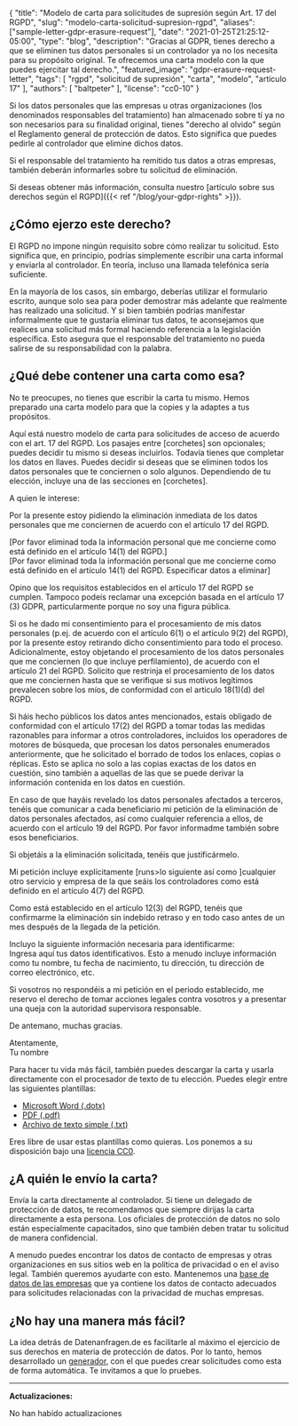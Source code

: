 {
    "title": "Modelo de carta para solicitudes de supresión según Art. 17 del RGPD",
    "slug": "modelo-carta-solicitud-supresion-rgpd",
    "aliases": ["sample-letter-gdpr-erasure-request"],
    "date": "2021-01-25T21:25:12-05:00",
    "type": "blog",
    "description": "Gracias al GDPR, tienes derecho a que se eliminen tus datos personales si un controlador ya no los necesita para su propósito original. Te ofrecemos una carta modelo con la que puedes ejercitar tal derecho.",
    "featured_image": "gdpr-erasure-request-letter",
    "tags": [ "rgpd", "solicitud de supresión", "carta", "modelo", "artículo 17" ],
    "authors": [ "baltpeter" ],
    "license": "cc0-10"
}

Si los datos personales que las empresas u otras organizaciones (los denominados responsables del tratamiento) han almacenado sobre tí ya no son necesarios para su finalidad original, tienes "derecho al olvido" según el Reglamento general de protección de datos. Esto significa que puedes pedirle al controlador que elimine dichos datos.

Si el responsable del tratamiento ha remitido tus datos a otras empresas, también deberán informarles sobre tu solicitud de eliminación.

Si deseas obtener más información, consulta nuestro [artículo sobre sus derechos según el RGPD]({{< ref "/blog/your-gdpr-rights" >}}).

## ¿Cómo ejerzo este derecho?

El RGPD no impone ningún requisito sobre cómo realizar tu solicitud. Esto significa que, en principio, podrías simplemente escribir una carta informal y enviarla al controlador. En teoría, incluso una llamada telefónica sería suficiente.

En la mayoría de los casos, sin embargo, deberías utilizar el formulario escrito, aunque solo sea para poder demostrar más adelante que realmente has realizado una solicitud. Y si bien también podrías manifestar informalmente que te gustaría eliminar tus datos, te aconsejamos que realices una solicitud más formal haciendo referencia a la legislación específica. Esto asegura que el responsable del tratamiento no pueda salirse de su responsabilidad con la palabra.

## ¿Qué debe contener una carta como esa?

No te preocupes, no tienes que escribir la carta tu mismo. Hemos preparado una carta modelo para que la copies y la adaptes a tus propósitos.

Aquí está nuestro modelo de carta para solicitudes de acceso de acuerdo con el art. 17 del RGPD. Los pasajes entre [corchetes] son opcionales; puedes decidir tu mismo si deseas incluirlos. Todavía tienes que completar los datos en <span class="blog-letter-fill-in">llaves</span>.
Puedes decidir si deseas que se eliminen todos los datos personales que te conciernen o solo algunos. Dependiendo de tu elección, incluye una de las secciones en [corchetes].

<div class="blog-letter">
<p>A quien le interese:</p>

<p>Por la presente estoy pidiendo la eliminación inmediata de los datos personales que me conciernen de acuerdo con el artículo 17 del RGPD.</p>

<p>[Por favor eliminad toda la información personal que me concierne como está definido en el artículo 14(1) del RGPD.]<br>
[Por favor eliminad toda la información personal que me concierne como está definido en el artículo 14(1) del RGPD.
<span class="blog-letter-fill-in">Especificar datos a eliminar</span>]</p>

<p>Opino que los requisitos establecidos en el artículo 17 del RGPD se cumplen. Tampoco podeís reclamar una excepción basada en el artículo 17 (3) GDPR, particularmente porque no soy una figura pública.</p>

<p> Si os he dado mi consentimiento para el procesamiento de mis datos personales (p.ej. de acuerdo con el artículo 6(1) o el artículo 9(2) del RGPD), por la presente estoy retirando dicho consentimiento para todo el proceso.
<br>Adicionalmente, estoy objetando el procesamiento de los datos personales que me conciernen (lo que incluye perfilamiento), de acuerdo con el artículo 21 del RGPD. Solicito que restrinja el procesamiento de los datos que me conciernen hasta que se verifique si sus motivos legítimos prevalecen sobre los míos, de conformidad con el articulo 18(1)(d) del RGPD. </p>

<p>Si háis hecho públicos los datos antes mencionados, estaís obligado de conformidad con el artículo 17(2) del RGPD a tomar todas las medidas razonables para informar a otros controladores, incluidos los operadores de motores de búsqueda, que procesan los datos personales enumerados anteriormente, que he solicitado el borrado de todos los enlaces, copias o réplicas. Esto se aplica no solo a las copias exactas de los datos en cuestión, sino también a aquellas de las que se puede derivar la información contenida en los datos en cuestión.</p>

<p>En caso de que hayáis revelado los datos personales afectados a terceros, tenéis que comunicar a cada beneficiario mi petición de la eliminación de datos personales afectados, así como cualquier referencia a ellos, de acuerdo con el artículo 19 del RGPD. Por favor informadme también sobre esos beneficiarios.</p>

<p>Si objetáis a la eliminación solicitada, tenéis que justificármelo.</p>

<p>Mi petición incluye explícitamente [runs>lo siguiente así como ]cualquier otro servicio y empresa de la que seáis los controladores como está definido en el artículo 4(7) del RGPD.</p>

<p>Como está establecido en el artículo 12(3) del RGPD, tenéis que confirmarme la eliminación sin indebido retraso y en todo caso antes de un mes después de la llegada de la petición.</p>

<p>Incluyo la siguiente información necesaria para identificarme:<br>
<span class="blog-letter-fill-in">Ingresa aquí tus datos identificativos. Esto a menudo incluye información como tu nombre, tu fecha de nacimiento, tu dirección, tu dirección de correo electrónico, etc.</span></p>

<p>Si vosotros no respondéis a mi petición en el periodo establecido, me reservo el derecho de tomar acciones legales contra vosotros y a presentar una queja con la autoridad supervisora responsable.</p>

<p>De antemano, muchas gracias. </p>

<p>Atentamente,<br>
<span class="blog-letter-fill-in">Tu nombre</span></p>
</div>

Para hacer tu vida más fácil, también puedes descargar la carta y usarla directamente con el procesador de texto de tu elección. Puedes elegir entre las siguientes plantillas:

* [Microsoft Word (.dotx)](/downloads/modelo-carta-rgpd-eliminacion-datos.docx)
* [PDF (.pdf)](/downloads/modelo-carta-rgpd-eliminacion-datos.pdf)
* [Archivo de texto simple (.txt)](/downloads/modelo-carta-rgpd-eliminacion-datos.txt)

Eres libre de usar estas plantillas como quieras. Los ponemos a su disposición bajo una [licencia CC0](https://creativecommons.org/publicdomain/zero/1.0/).

## ¿A quién le envío la carta?

Envía la carta directamente al controlador. Si tiene un delegado de protección de datos, te recomendamos que siempre dirijas la carta directamente a esta persona. Los oficiales de protección de datos no solo están especialmente capacitados, sino que también deben tratar tu solicitud de manera confidencial.

A menudo puedes encontrar los datos de contacto de empresas y otras organizaciones en sus sitios web en la política de privacidad o en el aviso legal. También queremos ayudarte con esto. Mantenemos una [base de datos de las empresas](/company) que ya contiene los datos de contacto adecuados para solicitudes relacionadas con la privacidad de muchas empresas.

## ¿No hay una manera más fácil?

La idea detrás de Datenanfragen.de es facilitarle al máximo el ejercicio de sus derechos en materia de protección de datos. Por lo tanto, hemos desarrollado un [generador](/generator), con el que puedes crear solicitudes como esta de forma automática. Te invitamos a que lo pruebes.

---

**Actualizaciones:**

No han habido actualizaciones